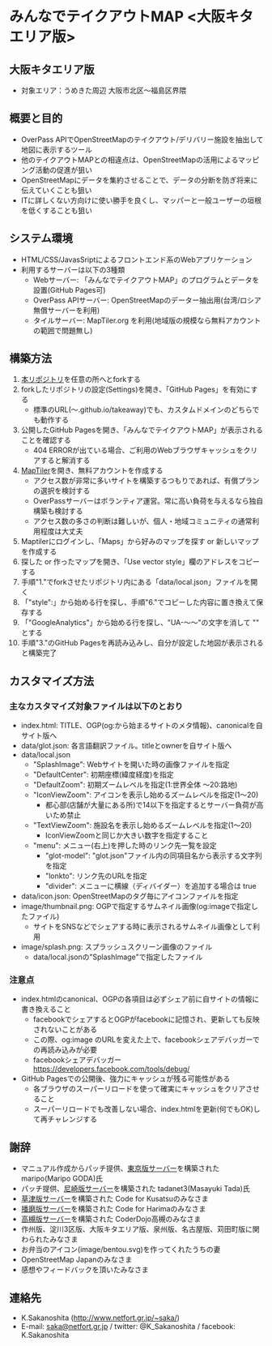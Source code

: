# みんなでテイクアウトMAP <大阪キタエリア版>

## 大阪キタエリア版
* 対象エリア：うめきた周辺 大阪市北区～福島区界隈

## 概要と目的
* OverPass APIでOpenStreetMapのテイクアウト/デリバリー施設を抽出して地図に表示するツール
* 他のテイクアウトMAPとの相違点は、OpenStreetMapの活用によるマッピング活動の促進が狙い
* OpenStreetMapにデータを集約させることで、データの分断を防ぎ将来に伝えていくことも狙い
* ITに詳しくない方向けに使い勝手を良くし、マッパーと一般ユーザーの垣根を低くすることも狙い

## システム環境
* HTML/CSS/JavasSriptによるフロントエンド系のWebアプリケーション
* 利用するサーバーは以下の3種類
    * Webサーバー: 「みんなでテイクアウトMAP」のプログラムとデータを設置(GitHub Pages可)
    * OverPass APIサーバー: OpenStreetMapのデーター抽出用(台湾/ロシア無償サーバーを利用)
    * タイルサーバー: MapTiler.org を利用(地域版の規模なら無料アカウントの範囲で問題無し)

## 構築方法
1. [本リポジトリ](https://github.com/K-Sakanoshita/takeaway)を任意の所へとforkする
2. forkしたリポジトリの設定(Settings)を開き、「GitHub Pages」を有効にする
    * 標準のURL(～.github.io/takeaway)でも、カスタムドメインのどちらでも動作する
3. 公開したGitHub Pagesを開き、「みんなでテイクアウトMAP」が表示されることを確認する
    * 404 ERRORが出ている場合、ご利用のWebブラウザキャッシュをクリアすると解消する
4. [MapTiler](https://www.maptiler.com/)を開き、無料アカウントを作成する
    * アクセス数が非常に多いサイトを構築するつもりであれば、有償プランの選択を検討する
    * OverPassサーバーはボランティア運営。常に高い負荷を与えるなら独自構築も検討する
    * アクセス数の多さの判断は難しいが、個人・地域コミュニティの通常利用程度は大丈夫
5. Maptilerにログインし、「Maps」から好みのマップを探す or 新しいマップを作成する
6. 探した or 作ったマップを開き、「Use vector style」欄のアドレスをコピーする
7. 手順"1."でforkさせたリポジトリ内にある「data/local.json」ファイルを開く
8. 「"style":」から始める行を探し、手順"6."でコピーした内容に置き換えて保存する
9. 「"GoogleAnalytics"」から始める行を探し、"UA-～～"の文字を消して "" とする
10. 手順"3."のGitHub Pagesを再読み込みし、自分が設定した地図が表示されると構築完了

## カスタマイズ方法
### 主なカスタマイズ対象ファイルは以下のとおり
* index.html: TITLE、OGP(og:から始まるサイトのメタ情報)、canonicalを自サイト版へ
* data/glot.json: 各言語翻訳ファイル。titleとownerを自サイト版へ
* data/local.json
    * "SplashImage": Webサイトを開いた時の画像ファイルを指定
    * "DefaultCenter": 初期座標(緯度経度)を指定
    * "DefaultZoom": 初期ズームレベルを指定(1:世界全体 ～20:路地)
    * "IconViewZoom": アイコンを表示し始めるズームレベルを指定(1～20)
        * 都心部(店舗が大量にある所)で14以下を指定するとサーバー負荷が高いため禁止
    * "TextViewZoom": 施設名を表示し始めるズームレベルを指定(1～20)
        * IconViewZoomと同じか大きい数字を指定すること
    * "menu": メニュー(右上)を押した時のリンク先一覧を設定  
        * "glot-model": "glot.json"ファイル内の同項目名から表示する文字列を指定
        * "lonkto": リンク先のURLを指定
        * "divider": メニューに横線（ディバイダー）を追加する場合は true
* data/icon.json: OpenStreetMapのタグ毎にアイコンファイルを指定
* image/thumbnail.png: OGPで指定するサムネイル画像(og:imageで指定したファイル)
    * サイトをSNSなどでシェアする時に表示されるサムネイル画像として利用
* image/splash.png: スプラッシュスクリーン画像のファイル
    * data/local.jsonの"SplashImage"で指定したファイル

### 注意点
* index.htmlのcanonical、OGPの各項目は必ずシェア前に自サイトの情報に書き換えること
    * facebookでシェアするとOGPがfacebookに記憶され、更新しても反映されないことがある
    * この際、og:image のURLを変えた上で、facebookシェアデバッガーでの再読み込みが必要 
    * facebookシェアデバッガー https://developers.facebook.com/tools/debug/
* GitHub Pagesでの公開後、強力にキャッシュが残る可能性がある
    * 各ブラウザのスーパーリロードを使って確実にキャッシュをクリアさせること
    * スーパーリロードでも改善しない場合、index.htmlを更新(何でもOK)して再チャレンジする
  
## 謝辞
* マニュアル作成からパッチ提供、[東京版サーバー](https://maripo.org/takeaway_tokyo/)を構築された maripo(Maripo GODA)氏
* パッチ提供、[尼崎版サーバー](https://codeforamagasaki.github.io/takeaway/)を構築された  tadanet3(Masayuki Tada)氏
* [草津版サーバー](https://kusatsu.5374.jp/takeaway/)を構築された Code for Kusatsuのみなさま
* [播磨版サーバー](https://codeforharima.github.io/takeaway/)を構築された Code for Harimaのみなさま
* [高槻版サーバー](https://coderdojotakatsuki.github.io/takeaway/)を構築された CoderDojo高槻のみなさま
* 作州版、淀川3区版、大阪キタエリア版、泉州版、名古屋版、苅田町版に関わられたみなさま
* お弁当のアイコン(image/bentou.svg)を作ってくれたうちの妻
* OpenStreetMap Japanのみなさま
* 感想やフィードバックを頂いたみなさま

## 連絡先
* K.Sakanoshita (http://www.netfort.gr.jp/~saka/)
* E-mail: saka@netfort.gr.jp / twitter: @K_Sakanoshita / facebook: K.Sakanoshita
